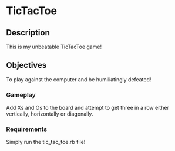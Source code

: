 # TicTacToe

## Description

This is my unbeatable TicTacToe game!

## Objectives

To play against the computer and be humiliatingly defeated!

### Gameplay

Add Xs and Os to the board and attempt to get three in a row either vertically, horizontally or diagonally.

### Requirements

Simply run the tic_tac_toe.rb file!
